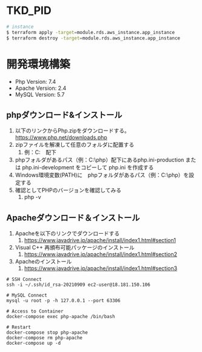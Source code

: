 # TKD_PID
```bash
# instance
$ terraform apply -target=module.rds.aws_instance.app_instance
$ terraform destroy -target=module.rds.aws_instance.app_instance
```

# 開発環境構築
- Php Version:    7.4
- Apache Version: 2.4
- MySQL Version:  5.7

## phpダウンロード&インストール
1. 以下のリンクからPhp.zipをダウンロードする。
　https://www.php.net/downloads.php
2. zipファイルを解凍して任意のフォルダに配置する 
   1. 例：C:　配下
3. phpフォルダがあるパス（例：C:\php）配下にあるphp.ini-production または php.ini-development をコピーして php.ini を作成する
4. Windows環境変数(PATH)に　phpフォルダがあるパス（例：C:\php）を設定する
5. 確認としてPHPのバージョンを確認してみる 
   1. php -v


## Apacheダウンロード＆インストール

1. Apacheを以下のリンクでダウンロードする
   1. https://www.javadrive.jp/apache/install/index1.html#section1
2. Visual C++ 再頒布可能パッケージのインストール
   1. https://www.javadrive.jp/apache/install/index1.html#section2
3. Apacheのインストール
   1. https://www.javadrive.jp/apache/install/index1.html#section3


```shell
# SSH Connect
ssh -i ~/.ssh/id_rsa-20210909 ec2-user@18.181.150.106

# MySQL Connect
mysql -u root -p -h 127.0.0.1 --port 63306

# Access to Container
docker-compose exec php-apache /bin/bash

# Restart 
docker-compose stop php-apache
docker-compose rm php-apache
docker-compose up -d
```

